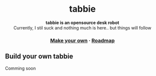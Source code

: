 <div align="center" style="text-align: center;">

<h1>tabbie</h1>

<p>
  <b>tabbie is an opensource desk robot</b>
  <br>
  Currently,
  I stil suck and nothing much is here.. but things will follow </p>

<h3>
  <a href="github.com/peeeeteer">Make your own</a>
  <span> · </span>
  <a href="github.com/peeeeteer">Roadmap</a>
</h3>

<!-- 
[![X](https://img.shields.io/twitter/follow/comma_ai)](github.com/peeeeteer)
[![Discord](https://img.shields.io/discord/469524606043160576)](github.com/peeeeteer)
-->

</div>


<!-- 
<table>
  <tr>
    <td><a href="github.com/peeeeteer" title="Latest Video"><img src="https://github.com/commaai/openpilot/assets/8762862/2f7112ae-f748-4f39-b617-fabd689c3772"></a></td>
    <td><a href="github.com/peeeeteer" title="Latest Video2"><img src="https://github.com/commaai/openpilot/assets/8762862/92351544-2833-40d7-9e0b-7ef7ae37ec4c"></a></td>
    <td><a href="github.com/peeeeteer" title="Latest Video3"><img src="https://github.com/commaai/openpilot/assets/8762862/05ceefc5-2628-439c-a9b2-89ce77dc6f63"></a></td>
  </tr>
</table>
-->

Build your own tabbie 
------

Comming soon
<!-- 

To use make tabbie for your desk, you need four things:

| type           | where                                    | description                                                                         |
|------------------|----------------------------------------|-------------------------------------------------------------------------------------|
| `electronics`         | tabbie.ai/electronics                     | The electornics you will need to make tabbie                                              |
| `software` | tabbie.ai/software                  | The software that runs tabbie |
| `tools`          | tabbie.ai/tools          | Tools and other things youll need to actually screw it together and such     |
| `shop`          | tabbie.ai/shop          | A place where you can just get the kits and save time    |



I have a bunch of detailed instructions&videos for [how to make tabbie](github.com/peeeeteer).

-->
